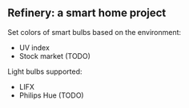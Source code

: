## Refinery: a smart home project

Set colors of smart bulbs based on the environment:
* UV index
* Stock market (TODO)

Light bulbs supported:
* LIFX
* Philips Hue (TODO)
